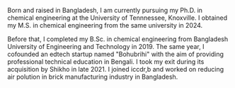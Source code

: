 Born and raised in Bangladesh, I am currently pursuing my Ph.D. in chemical engineering at the University of Tennnessee, Knoxville. I obtained my M.S. in chemical engineering from the same university in 2024. 

Before that, I completed my B.Sc. in chemical engineering from Bangladesh University of Engineering and Technology in 2019. The same year, I cofounded an edtech startup named "Bohubrihi" with the aim of providing professional technical education in Bengali. I took my exit during its acquisition by Shikho in late 2021. I joined iccdr,b and worked on reducing air polution in brick manufacturing industry in Bangladesh. 